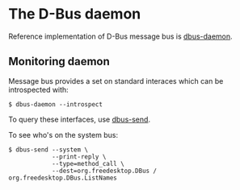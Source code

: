 # The D-Bus daemon
Reference implementation of D-Bus message bus is [dbus-daemon](https://dbus.freedesktop.org/doc/dbus-daemon.1.html).

## Monitoring daemon
Message bus provides a set on standard interaces which can be introspected with:
```
$ dbus-daemon --introspect
```

To query these interfaces, use [dbus-send](https://dbus.freedesktop.org/doc/dbus-send.1.html).

To see who's on the system bus:
```
$ dbus-send --system \
            --print-reply \
            --type=method_call \
            --dest=org.freedesktop.DBus / org.freedesktop.DBus.ListNames
```

